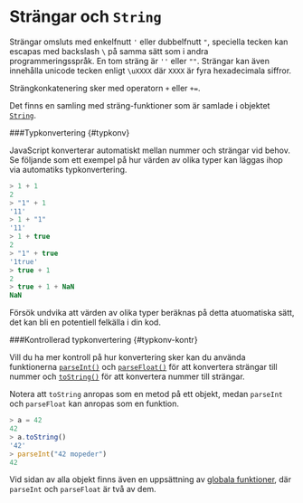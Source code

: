 ---
...
Strängar och `String`
==================================

Strängar omsluts med enkelfnutt `'` eller dubbelfnutt `"`, speciella tecken kan escapas med backslash `\` på samma sätt som i andra programmeringsspråk. En tom sträng är `''` eller `""`. Strängar kan även innehålla unicode tecken enligt `\uXXXX` där `XXXX` är fyra hexadecimala siffror.

Strängkonkatenering sker med operatorn `+` eller `+=`.

Det finns en samling med sträng-funktioner som är samlade i objektet [`String`](https://developer.mozilla.org/en/JavaScript/Reference/Global_Objects/String).

###Typkonvertering {#typkonv}

JavaScript konverterar automatiskt mellan nummer och strängar vid behov. Se följande som ett exempel på hur värden av olika typer kan läggas ihop via automatiks typkonvertering.

```javascript
> 1 + 1
2
> "1" + 1
'11'
> 1 + "1"
'11'
> 1 + true
2
> "1" + true
'1true'
> true + 1
2
> true + 1 + NaN
NaN
```

Försök undvika att värden av olika typer beräknas på detta atuomatiska sätt, det kan bli en potentiell felkälla i din kod.



###Kontrollerad typkonvertering {#typkonv-kontr}

Vill du ha mer kontroll på hur konvertering sker kan du använda funktionerna [`parseInt()`](https://developer.mozilla.org/en/JavaScript/Reference/Global_Objects/parseInt) och [`parseFloat()`](https://developer.mozilla.org/en/JavaScript/Reference/Global_Objects/parseFloat) för att konvertera strängar till nummer och [`toString()`](https://developer.mozilla.org/en/JavaScript/Reference/Global_Objects/Number/toString) för att konvertera nummer till strängar.

Notera att `toString` anropas som en metod på ett objekt, medan `parseInt` och `parseFloat` kan anropas som en funktion.

```javascript
> a = 42
42
> a.toString()
'42'
> parseInt("42 mopeder")
42
```

Vid sidan av alla objekt finns även en uppsättning av [globala funktioner](https://developer.mozilla.org/en-US/docs/Web/JavaScript/Reference/Global_Objects), där `parseInt` och `parseFloat` är två av dem.


<!-- I exempelmappen finns ett [testprogam för strängar](javascript/core/datatypes-and-values-using-strings/). -->
<!-- ###Övning strängar {#uppgift-3}

Skriv ett program som utför följande hantering av strängar.

[FIGURE src=/image/snapht15/js-strings.png caption="Lite strängbearbetning för att förstå hur de fungerar."]

Så här gjorde jag mitt exempel.

Förste delen.

* Skapa och skriv ut strängen: `"Copyright © by XXX"`.
* Konkatenera strängen med strängen `" Mumintrollet "`.
* Konkatenera strängen med siffran `1942`.
* Lägg till en punkt i slutet av strängen.
* Skapa en ny sträng och ta bort `"XXX"` genom att plocka ut de två substrängar som inte innehåller `"XXX"` och slå samman dem till en ny sträng.

I andra delen ville jag se hur JavaScript automatiskt konverterar mellan strängar och nummer. Så jag gjorde fyra exempel som gjorde en tilldelning enligt följande och jag kontrollerade den resulterande typen.

```javascript
"19" + "42"
"19" + 42
19 + 42
19 + "42"
```

Så här blev mitt [testprogam för strängar](javascript/core/datatypes-and-values-using-strings/). -->
